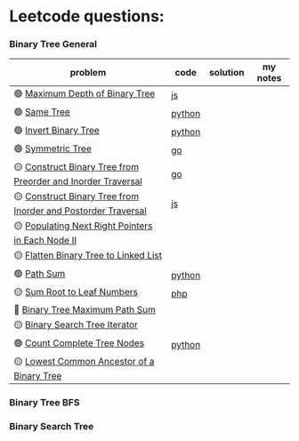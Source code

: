 # Leetcode questions:

### Binary Tree General

| problem                                                                                                                                                    | code                                                                                                                    | solution | my notes |
|------------------------------------------------------------------------------------------------------------------------------------------------------------|-------------------------------------------------------------------------------------------------------------------------|----------|----------|
| 🟢 [Maximum Depth of Binary Tree](https://leetcode.com/problems/maximum-depth-of-binary-tree/)                                                             | [js](https://github.com/shayansm2/leetcodeSolutions/blob/main/src/easy/MaximumDepthBinaryTree.js)                       |
| 🟢 [Same Tree](https://leetcode.com/problems/same-tree/)                                                                                                   | [python](https://github.com/shayansm2/leetcodeSolutions/blob/main/src/easy/SameTree.py)                                 |
| 🟢 [Invert Binary Tree](https://leetcode.com/problems/invert-binary-tree/)                                                                                 | [python](https://github.com/shayansm2/leetcodeSolutions/blob/main/src/easy/InvertBinaryTree.py)                         |
| 🟢 [Symmetric Tree](https://leetcode.com/problems/symmetric-tree/)                                                                                         | [go](https://github.com/shayansm2/leetcodeSolutions/blob/main/src/easy/SymmetricTree.go)                                |
| 🟡 [Construct Binary Tree from Preorder and Inorder Traversal](https://leetcode.com/problems/construct-binary-tree-from-preorder-and-inorder-traversal/)   | [go](https://github.com/shayansm2/leetcodeSolutions/blob/main/src/easy/ConstructBinaryTreePreorderInorderTraversal.go)  |
| 🟡 [Construct Binary Tree from Inorder and Postorder Traversal](https://leetcode.com/problems/construct-binary-tree-from-inorder-and-postorder-traversal/) | [js](https://github.com/shayansm2/leetcodeSolutions/blob/main/src/easy/ConstructBinaryTreeInorderPostorderTraversal.js) |
| 🟡 [Populating Next Right Pointers in Each Node II](https://leetcode.com/problems/populating-next-right-pointers-in-each-node-ii/)                         |
| 🟡 [Flatten Binary Tree to Linked List](https://leetcode.com/problems/flatten-binary-tree-to-linked-list/)                                                 |
| 🟢 [Path Sum](https://leetcode.com/problems/path-sum/)                                                                                                     | [python](https://github.com/shayansm2/leetcodeSolutions/blob/main/src/easy/PathSum.py)                                  |
| 🟡 [Sum Root to Leaf Numbers](https://leetcode.com/problems/sum-root-to-leaf-numbers/)                                                                     | [php](https://github.com/shayansm2/leetcodeSolutions/blob/main/src/easy/SumRootLeafNumbers.php)                         |
| 🔴 [Binary Tree Maximum Path Sum](https://leetcode.com/problems/binary-tree-maximum-path-sum/)                                                             |
| 🟡 [Binary Search Tree Iterator](https://leetcode.com/problems/binary-search-tree-iterator/)                                                               |
| 🟢 [Count Complete Tree Nodes](https://leetcode.com/problems/count-complete-tree-nodes/)                                                                   | [python](https://github.com/shayansm2/leetcodeSolutions/blob/main/src/easy/CountCompleteTreeNodes.py)                   |
| 🟡 [Lowest Common Ancestor of a Binary Tree](https://leetcode.com/problems/lowest-common-ancestor-of-a-binary-tree/)                                       |

### Binary Tree BFS

### Binary Search Tree